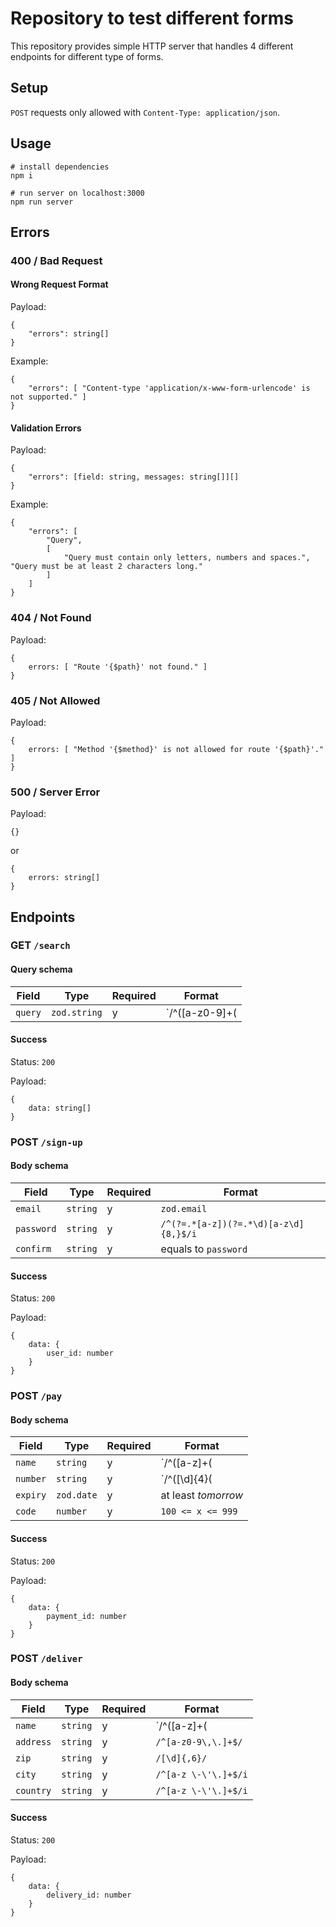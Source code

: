 # Repository to test different forms
This repository provides simple HTTP server that handles 4 different endpoints for different type of forms.

## Setup
`POST` requests only allowed with `Content-Type: application/json`.

## Usage
```
# install dependencies
npm i

# run server on localhost:3000
npm run server
```

## Errors
### 400 / Bad Request
#### Wrong Request Format
Payload:
```
{
    "errors": string[]
}
```
Example:
```
{
    "errors": [ "Content-type 'application/x-www-form-urlencode' is not supported." ]
}
```

#### Validation Errors
Payload:
```
{
    "errors": [field: string, messages: string[]][]
}
```
Example:
```
{
    "errors": [ 
        "Query", 
        [ 
            "Query must contain only letters, numbers and spaces.", "Query must be at least 2 characters long." 
        ]
    ]
}
```

### 404 / Not Found
Payload:
```
{
    errors: [ "Route '{$path}' not found." ]
}
```

### 405 / Not Allowed
Payload:
```
{
    errors: [ "Method '{$method}' is not allowed for route '{$path}'." ]
}
```

### 500 / Server Error
Payload:
```
{}
```
or
```
{
    errors: string[]
}
```

## Endpoints
### GET `/search`
#### Query schema
| Field | Type | Required | Format |
| ----- | ---- | -------- | ------ |
| `query` | `zod.string` | y | `/^([a-z0-9]+( |)){2,}$/i` |

#### Success
Status: `200`

Payload:
```
{
    data: string[]
}
```

### POST `/sign-up`
#### Body schema
| Field | Type | Required | Format |
| ----- | ---- | -------- | ------ |
| `email` | `string` | y | `zod.email` |
| `password` | `string` | y | `/^(?=.*[a-z])(?=.*\d)[a-z\d]{8,}$/i` |
| `confirm` | `string` | y | equals to `password` |

#### Success
Status: `200`

Payload:
```
{
    data: {
        user_id: number
    }
}
```

### POST `/pay`
#### Body schema
| Field | Type | Required | Format |
| ----- | ---- | -------- | ------ |
| `name` | `string` | y | `/^([a-z]+( |))+$/i` |
| `number` | `string` | y | `/^([\d]{4}( |)){4}$/` |
| `expiry` | `zod.date` | y | at least *tomorrow* |
| `code` | `number` | y | `100 <= x <= 999` |

#### Success
Status: `200`

Payload:
```
{
    data: {
        payment_id: number
    }
}
```

### POST `/deliver`
#### Body schema
| Field | Type | Required | Format |
| ----- | ---- | -------- | ------ |
| `name` | `string` | y | `/^([a-z]+( |))+$/i` |
| `address` | `string` | y | `/^[a-z0-9\,\.]+$/` |
| `zip` | `string` | y | `/[\d]{,6}/` |
| `city` | `string` | y | `/^[a-z \-\'\.]+$/i` |
| `country` | `string` | y | `/^[a-z \-\'\.]+$/i` |

#### Success
Status: `200`

Payload:
```
{
    data: {
        delivery_id: number
    }
}
```